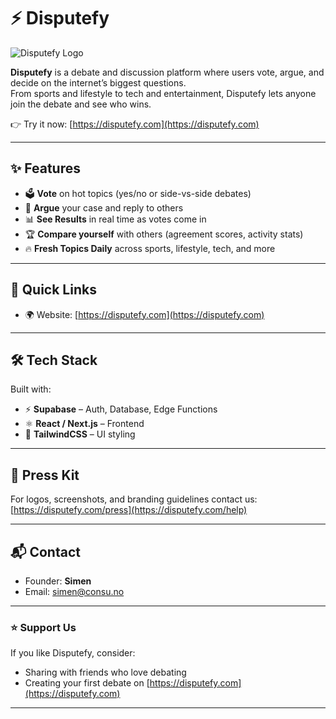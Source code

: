 # ⚡ Disputefy

![Disputefy Logo](https://disputefy.com/logo_header.png)

**Disputefy** is a debate and discussion platform where users vote, argue, and decide on the internet’s biggest questions.  
From sports and lifestyle to tech and entertainment, Disputefy lets anyone join the debate and see who wins.

👉 Try it now: [https://disputefy.com](https://disputefy.com)

---

## ✨ Features
- 🗳️ **Vote** on hot topics (yes/no or side-vs-side debates)  
- 💬 **Argue** your case and reply to others  
- 📊 **See Results** in real time as votes come in  
- 🏆 **Compare yourself** with others (agreement scores, activity stats)  
- 🔥 **Fresh Topics Daily** across sports, lifestyle, tech, and more  

---

## 🚀 Quick Links
- 🌍 Website: [https://disputefy.com](https://disputefy.com)  

---

## 🛠️ Tech Stack
Built with:  
- ⚡ **Supabase** – Auth, Database, Edge Functions  
- ⚛️ **React / Next.js** – Frontend  
- 🎨 **TailwindCSS** – UI styling 

---

## 📢 Press Kit
For logos, screenshots, and branding guidelines contact us:  
[https://disputefy.com/press](https://disputefy.com/help)

---

## 📬 Contact
- Founder: **Simen**  
- Email: [simen@consu.no](mailto:simen@consu.no)  

---

### ⭐ Support Us
If you like Disputefy, consider:
- Sharing with friends who love debating  
- Creating your first debate on [https://disputefy.com](https://disputefy.com)  

---
